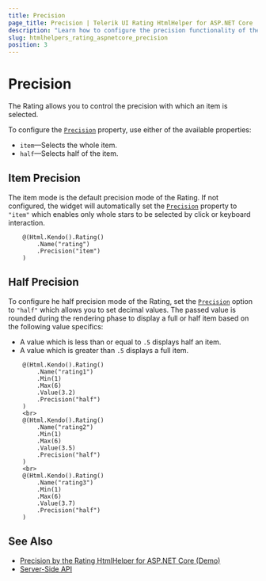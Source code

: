 ```yaml
---
title: Precision
page_title: Precision | Telerik UI Rating HtmlHelper for ASP.NET Core
description: "Learn how to configure the precision functionality of the Telerik UI Rating for ASP.NET Core."
slug: htmlhelpers_rating_aspnetcore_precision
position: 3
---
```


# Precision

The Rating allows you to control the precision with which an item is selected.

To configure the [`Precision`](https://docs.telerik.com/aspnet-core/api//Kendo.Mvc.UI.Fluent/RatingBuilder#precisionsystemstring) property, use either of the available properties:

* `item`&mdash;Selects the whole item.
* `half`&mdash;Selects half of the item.

## Item Precision

The item mode is the default precision mode of the Rating. If not configured, the widget will automatically set the [`Precision`](https://docs.telerik.com/aspnet-core/api//Kendo.Mvc.UI.Fluent/RatingBuilder#precisionsystemstring) property to `"item"` which enables only whole stars to be selected by click or keyboard interaction.

```Razor
    @(Html.Kendo().Rating()
        .Name("rating")
        .Precision("item")
    )
```

## Half Precision

To configure he half precision mode of the Rating, set the [`Precision`](https://docs.telerik.com/aspnet-core/api//Kendo.Mvc.UI.Fluent/RatingBuilder#precisionsystemstring) option to `"half"` which allows you to set decimal values. The passed value is rounded during the rendering phase to display a full or half item based on the following value specifics:
* A value which is less than or equal to `.5` displays half an item.
* A value which is greater than `.5` displays a full item.

```Razor
    @(Html.Kendo().Rating()
        .Name("rating1")
        .Min(1)
        .Max(6)
        .Value(3.2)
        .Precision("half")
    )
    <br>
    @(Html.Kendo().Rating()
        .Name("rating2")
        .Min(1)
        .Max(6)
        .Value(3.5)
        .Precision("half")
    )
    <br>
    @(Html.Kendo().Rating()
        .Name("rating3")
        .Min(1)
        .Max(6)
        .Value(3.7)
        .Precision("half")
    )
```

## See Also

* [Precision by the Rating HtmlHelper for ASP.NET Core (Demo)](https://demos.telerik.com/aspnet-core/rating/precision)
* [Server-Side API](http://docs.telerik.com/aspnet-core/api/Kendo.Mvc/Rating)
